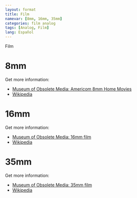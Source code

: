 ```yaml
---
layout: format
title: Film
namevar: [8mm, 16mm, 35mm]
categories: film analog
tags: [Analog, Film]
lang: Español
---
```


Film

# 8mm

Get more information:
- [Museum of Obsolete Media: Americom 8mm Home Movies](https://obsoletemedia.org/americom-8mm-home-movies/)
- [Wikipedia](https://en.wikipedia.org/wiki/8_mm_film)

# 16mm

Get more information:
- [Museum of Obsolete Media: 16mm film](https://obsoletemedia.org/16mm-film/)
- [Wikipedia](https://en.wikipedia.org/wiki/16_mm_film)

# 35mm

Get more information:
- [Museum of Obsolete Media: 35mm film](https://obsoletemedia.org/35mm-film/)
- [Wikipedia](https://en.wikipedia.org/wiki/35_mm_movie_film)